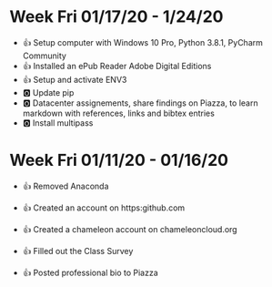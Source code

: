# Week Fri 01/17/20 - 1/24/20

* :+1: Setup computer with Windows 10 Pro, Python 3.8.1, PyCharm Community
* :+1: Installed an ePub Reader Adobe Digital Editions
* :+1: Setup and activate ENV3
* :o2: Update pip
* :o2: Datacenter assignements, share findings on Piazza, to learn markdown with references, links and bibtex entries
* :o2: Install multipass


# Week Fri 01/11/20 - 01/16/20

* :+1: Removed Anaconda
* :+1: Created an account on https:github.com
* :+1: Created a chameleon account on chameleoncloud.org 

* :+1: Filled out the Class Survey

* :+1: Posted professional bio to Piazza


